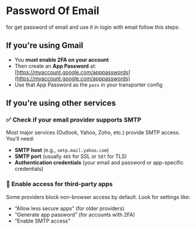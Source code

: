 # Password Of Email

for get password of email and use it in login with email follow this steps:

## If you're using Gmail

- You **must enable 2FA on your account**
- Then create an **App Password** at: [https://myaccount.google.com/apppasswords](https://myaccount.google.com/apppasswords)
- Use that App Password as the `pass` in your transporter config

## If you're using other services


### ✅ Check if your email provider supports SMTP

Most major services (Outlook, Yahoo, Zoho, etc.) provide SMTP access. You’ll need:

- **SMTP host** (e.g., `smtp.mail.yahoo.com`)
- **SMTP port** (usually `465` for SSL or `587` for TLS)
- **Authentication credentials** (your email and password or app-specific credentials)

### 🔐 Enable access for third-party apps

Some providers block non-browser access by default. Look for settings like:

- “Allow less secure apps” (for older providers)
- “Generate app password” (for accounts with 2FA)
- “Enable SMTP access”

